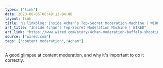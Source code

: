 ```yaml
---
types: ["link"]
date: 2023-06-05T06:49:13-04:00
layout: link
title: "🔗 linkblog: Inside 4chan’s Top-Secret Moderation Machine | WIRED'"
art_title: "Inside 4chan’s Top-Secret Moderation Machine | WIRED"
art_link: "https://www.wired.com/story/4chan-moderation-buffalo-shooting/"
source: ["wired.com"]
tags: ["content moderation","4chan"]
---
```

A good glimpse at content moderation, and why it's important to do it correctly.  
 
